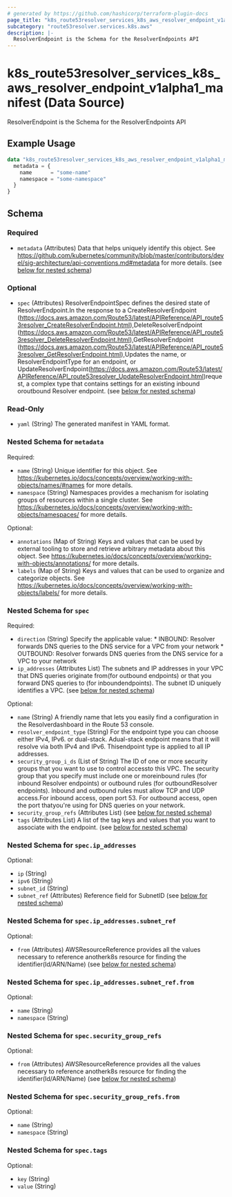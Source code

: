 ```yaml
---
# generated by https://github.com/hashicorp/terraform-plugin-docs
page_title: "k8s_route53resolver_services_k8s_aws_resolver_endpoint_v1alpha1_manifest Data Source - terraform-provider-k8s"
subcategory: "route53resolver.services.k8s.aws"
description: |-
  ResolverEndpoint is the Schema for the ResolverEndpoints API
---
```


# k8s_route53resolver_services_k8s_aws_resolver_endpoint_v1alpha1_manifest (Data Source)

ResolverEndpoint is the Schema for the ResolverEndpoints API

## Example Usage

```terraform
data "k8s_route53resolver_services_k8s_aws_resolver_endpoint_v1alpha1_manifest" "example" {
  metadata = {
    name      = "some-name"
    namespace = "some-namespace"
  }
}
```

<!-- schema generated by tfplugindocs -->
## Schema

### Required

- `metadata` (Attributes) Data that helps uniquely identify this object. See https://github.com/kubernetes/community/blob/master/contributors/devel/sig-architecture/api-conventions.md#metadata for more details. (see [below for nested schema](#nestedatt--metadata))

### Optional

- `spec` (Attributes) ResolverEndpointSpec defines the desired state of ResolverEndpoint.In the response to a CreateResolverEndpoint (https://docs.aws.amazon.com/Route53/latest/APIReference/API_route53resolver_CreateResolverEndpoint.html),DeleteResolverEndpoint (https://docs.aws.amazon.com/Route53/latest/APIReference/API_route53resolver_DeleteResolverEndpoint.html),GetResolverEndpoint (https://docs.aws.amazon.com/Route53/latest/APIReference/API_route53resolver_GetResolverEndpoint.html),Updates the name, or ResolverEndpointType for an endpoint, or UpdateResolverEndpoint(https://docs.aws.amazon.com/Route53/latest/APIReference/API_route53resolver_UpdateResolverEndpoint.html)request, a complex type that contains settings for an existing inbound oroutbound Resolver endpoint. (see [below for nested schema](#nestedatt--spec))

### Read-Only

- `yaml` (String) The generated manifest in YAML format.

<a id="nestedatt--metadata"></a>
### Nested Schema for `metadata`

Required:

- `name` (String) Unique identifier for this object. See https://kubernetes.io/docs/concepts/overview/working-with-objects/names/#names for more details.
- `namespace` (String) Namespaces provides a mechanism for isolating groups of resources within a single cluster. See https://kubernetes.io/docs/concepts/overview/working-with-objects/namespaces/ for more details.

Optional:

- `annotations` (Map of String) Keys and values that can be used by external tooling to store and retrieve arbitrary metadata about this object. See https://kubernetes.io/docs/concepts/overview/working-with-objects/annotations/ for more details.
- `labels` (Map of String) Keys and values that can be used to organize and categorize objects. See https://kubernetes.io/docs/concepts/overview/working-with-objects/labels/ for more details.


<a id="nestedatt--spec"></a>
### Nested Schema for `spec`

Required:

- `direction` (String) Specify the applicable value:   * INBOUND: Resolver forwards DNS queries to the DNS service for a VPC   from your network   * OUTBOUND: Resolver forwards DNS queries from the DNS service for a VPC   to your network
- `ip_addresses` (Attributes List) The subnets and IP addresses in your VPC that DNS queries originate from(for outbound endpoints) or that you forward DNS queries to (for inboundendpoints). The subnet ID uniquely identifies a VPC. (see [below for nested schema](#nestedatt--spec--ip_addresses))

Optional:

- `name` (String) A friendly name that lets you easily find a configuration in the Resolverdashboard in the Route 53 console.
- `resolver_endpoint_type` (String) For the endpoint type you can choose either IPv4, IPv6. or dual-stack. Adual-stack endpoint means that it will resolve via both IPv4 and IPv6. Thisendpoint type is applied to all IP addresses.
- `security_group_i_ds` (List of String) The ID of one or more security groups that you want to use to control accessto this VPC. The security group that you specify must include one or moreinbound rules (for inbound Resolver endpoints) or outbound rules (for outboundResolver endpoints). Inbound and outbound rules must allow TCP and UDP access.For inbound access, open port 53. For outbound access, open the port thatyou're using for DNS queries on your network.
- `security_group_refs` (Attributes List) (see [below for nested schema](#nestedatt--spec--security_group_refs))
- `tags` (Attributes List) A list of the tag keys and values that you want to associate with the endpoint. (see [below for nested schema](#nestedatt--spec--tags))

<a id="nestedatt--spec--ip_addresses"></a>
### Nested Schema for `spec.ip_addresses`

Optional:

- `ip` (String)
- `ipv6` (String)
- `subnet_id` (String)
- `subnet_ref` (Attributes) Reference field for SubnetID (see [below for nested schema](#nestedatt--spec--ip_addresses--subnet_ref))

<a id="nestedatt--spec--ip_addresses--subnet_ref"></a>
### Nested Schema for `spec.ip_addresses.subnet_ref`

Optional:

- `from` (Attributes) AWSResourceReference provides all the values necessary to reference anotherk8s resource for finding the identifier(Id/ARN/Name) (see [below for nested schema](#nestedatt--spec--ip_addresses--subnet_ref--from))

<a id="nestedatt--spec--ip_addresses--subnet_ref--from"></a>
### Nested Schema for `spec.ip_addresses.subnet_ref.from`

Optional:

- `name` (String)
- `namespace` (String)




<a id="nestedatt--spec--security_group_refs"></a>
### Nested Schema for `spec.security_group_refs`

Optional:

- `from` (Attributes) AWSResourceReference provides all the values necessary to reference anotherk8s resource for finding the identifier(Id/ARN/Name) (see [below for nested schema](#nestedatt--spec--security_group_refs--from))

<a id="nestedatt--spec--security_group_refs--from"></a>
### Nested Schema for `spec.security_group_refs.from`

Optional:

- `name` (String)
- `namespace` (String)



<a id="nestedatt--spec--tags"></a>
### Nested Schema for `spec.tags`

Optional:

- `key` (String)
- `value` (String)
